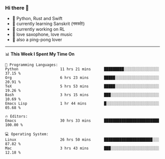 ### Hi there 👋

- 📙 Python, Rust and Swift
- 🌱 currently learning Sanskrit (नमस्ते!)
- 🔭 currently working on RL
- 🎷 love saxophone, love music
- 🏓 also a ping-pong lover

<!--
**ZiqinGong/ZiqinGong** is a ✨ _special_ ✨ repository because its `README.md` (this file) appears on your GitHub profile.

Here are some ideas to get you started:

- 🔭 I’m currently working on ...
- 🌱 I’m currently learning ...
- 👯 I’m looking to collaborate on ...
- 🤔 I’m looking for help with ...
- 💬 Ask me about ...
- 📫 gongzq0301@sjtu.edu.cn
- 😄 Pronouns: ...
- ⚡ Fun fact: ...
-->

---

<!--START_SECTION:waka-->
📊 **This Week I Spent My Time On** 

```text
💬 Programming Languages: 
Python                   11 hrs 21 mins      █████████░░░░░░░░░░░░░░░░   37.15 % 
Org                      6 hrs 23 mins       █████░░░░░░░░░░░░░░░░░░░░   20.91 % 
TeX                      5 hrs 53 mins       █████░░░░░░░░░░░░░░░░░░░░   19.26 % 
Bash                     3 hrs 15 mins       ███░░░░░░░░░░░░░░░░░░░░░░   10.69 % 
Emacs Lisp               1 hr 44 mins        █░░░░░░░░░░░░░░░░░░░░░░░░   05.68 % 

🔥 Editors: 
Emacs                    30 hrs 33 mins      █████████████████████████   100.00 % 

💻 Operating System: 
Linux                    26 hrs 50 mins      ██████████████████████░░░   87.82 % 
Mac                      3 hrs 43 mins       ███░░░░░░░░░░░░░░░░░░░░░░   12.18 % 
```


<!--END_SECTION:waka-->
